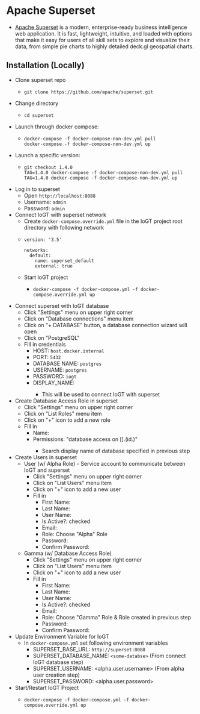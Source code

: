 # Apache Superset

- [Apache Superset](https://superset.apache.org) is a modern, enterprise-ready business intelligence web application. It is fast, lightweight, intuitive, and loaded with options that make it easy for users of all skill sets to explore and visualize their data, from simple pie charts to highly detailed deck.gl geospatial charts.

## Installation (Locally)
- Clone superset repo
  - ```
    git clone https://github.com/apache/superset.git
    ```
- Change directory
  - ```
    cd superset
    ```
- Launch through docker compose: 
  - ```
    docker-compose -f docker-compose-non-dev.yml pull
    docker-compose -f docker-compose-non-dev.yml up
    ```
- Launch a specific version: 
  - ```
    git checkout 1.4.0
    TAG=1.4.0 docker-compose -f docker-compose-non-dev.yml pull
    TAG=1.4.0 docker-compose -f docker-compose-non-dev.yml up
    ```
- Log in to superset
  - Open `http://localhost:8088`
  - Username: `admin`
  - Password: `admin`
- Connect IoGT with superset network
  - Create `docker-compose.override.yml` file in the IoGT project root directory with following network
  - ```
    version: '3.5'

    networks:
      default:
        name: superset_default
        external: true
    ```
  - Start IoGT project
    - ```
      docker-compose -f docker-compose.yml -f docker-compose.override.yml up
      ```
- Connect superset with IoGT database
  - Click "Settings" menu on upper right corner
  - Click on "Database connections" menu item
  - Click on "+ DATABASE" button, a database connection wizard will open
  - Click on "PostgreSQL"
  - Fill in credentials
    - HOST: `host.docker.internal`
    - PORT: `5432`
    - DATABASE NAME: `postgres`
    - USERNAME: `postgres`
    - PASSWORD: `iogt`
    - DISPLAY_NAME: <some-name>
      - This will be used to connect IoGT with superset
- Create Database Access Role in superset
  - Click "Settings" menu on upper right corner
  - Click on "List Roles" menu item
  - Click on "+" icon to add a new role
  - Fill in 
    - Name: <some-name>
    - Permissions: "database access on [<database-name>].(id.<database-id>)"
      - Search display name of database specified in previous step
- Create Users in superset
  - User (w/ Alpha Role) - Service account to communicate between IoGT and superset
    - Click "Settings" menu on upper right corner
    - Click on "List Users" menu item
    - Click on "+" icon to add a new user
    - Fill in 
      - First Name: <some-name>
      - Last Name: <some-name>
      - User Name: <some-username>
      - Is Active?: checked
      - Email: <some-email>
      - Role: Choose "Alpha" Role
      - Password: <some-password>
      - Confirm Password: <some-password>
  - Gamma (w/ Database Access Role)
    - Click "Settings" menu on upper right corner
    - Click on "List Users" menu item
    - Click on "+" icon to add a new user
    - Fill in 
      - First Name: <some-name>
      - Last Name: <some-name>
      - User Name: <some-username>
      - Is Active?: checked
      - Email: <some-email>
      - Role: Choose "Gamma" Role & Role created in previous step
      - Password: <some-password>
      - Confirm Password: <some-password>
- Update Environment Variable for IoGT
  - In `docker-compose.yml` set following environment variables
    - SUPERSET_BASE_URL: `http://superset:8088`
    - SUPERSET_DATABASE_NAME: `<some-databse>` (From connect IoGT database step)
    - SUPERSET_USERNAME: <alpha.user.username> (From alpha user creation step)
    - SUPERSET_PASSWORD: <alpha.user.password>
- Start/Restart IoGT Project
  - ```
    docker-compose -f docker-compose.yml -f docker-compose.override.yml up
    ```

